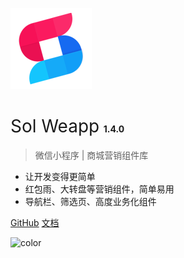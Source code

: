 <!-- _coverpage.md -->

![logo](_images/logo.png)

 <h1>
    <span>
      <span style="font-weight:400;">Sol Weapp</span>
      <span style="font-size:14px">1.4.0</span>
    </span>
 </h1>

> 微信小程序 | 商城营销组件库

- 让开发变得更简单
- 红包雨、大转盘等营销组件，简单易用
- 导航栏、筛选页、高度业务化组件

[GitHub](https://github.com/sunniejs/sol-weapp)
[文档](/README)

<!-- 背景色 -->

![color](#f0f0f0)
